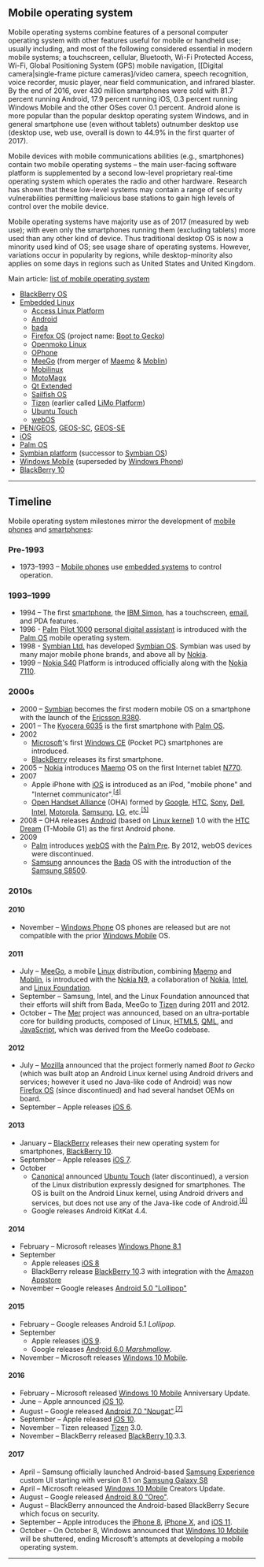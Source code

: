 


## Mobile operating system

Mobile operating systems combine features of a personal computer operating system with other features useful for mobile or handheld use; usually including, and most of the following considered essential in modern mobile systems; a touchscreen, cellular, Bluetooth, Wi-Fi Protected Access, Wi-Fi, Global Positioning System (GPS) mobile navigation, [[Digital camera|single-frame picture cameras]/video camera, speech recognition, voice recorder, music player, near field communication, and infrared blaster. By the end of 2016, over 430 million smartphones were sold with 81.7 percent running Android, 17.9 percent running iOS, 0.3 percent running Windows Mobile and the other OSes cover 0.1 percent. Android alone is more popular than the popular desktop operating system Windows, and in general smartphone use (even without tablets) outnumber desktop use (desktop use, web use, overall is down to 44.9% in the first quarter of 2017).

Mobile devices with mobile communications abilities (e.g., smartphones) contain two mobile operating systems – the main user-facing software platform is supplemented by a second low-level proprietary real-time operating system which operates the radio and other hardware. Research has shown that these low-level systems may contain a range of security vulnerabilities permitting malicious base stations to gain high levels of control over the mobile device.

Mobile operating systems have majority use as of 2017 (measured by web use); with even only the smartphones running them (excluding tablets) more used than any other kind of device. Thus traditional desktop OS is now a minority used kind of OS; see usage share of operating systems. However, variations occur in popularity by regions, while desktop-minority also applies on some days in regions such as United States and United Kingdom.


<div role="note" class="hatnote navigation-not-searchable">Main article: <a href="" title="Mobile operating system">list of mobile operating system</a></div>
<ul>
<li><a href="https://en.wikipedia.org/wiki/BlackBerry_OS" title="BlackBerry OS">BlackBerry OS</a></li>
<li><a href="https://en.wikipedia.org/wiki/Embedded_Linux" class="mw-redirect" title="Embedded Linux">Embedded Linux</a>
<ul>
<li><a href="https://en.wikipedia.org/wiki/Access_Linux_Platform" title="Access Linux Platform">Access Linux Platform</a></li>
<li><a href="https://en.wikipedia.org/wiki/Android_(operating_system)" title="Android (operating system)">Android</a></li>
<li><a href="https://en.wikipedia.org/wiki/Bada" title="Bada">bada</a></li>
<li><a href="https://en.wikipedia.org/wiki/Firefox_OS" title="Firefox OS">Firefox OS</a> (project name: <a href="https://en.wikipedia.org/wiki/Boot_to_Gecko" class="mw-redirect" title="Boot to Gecko">Boot to Gecko</a>)</li>
<li><a href="https://en.wikipedia.org/wiki/Openmoko_Linux" title="Openmoko Linux">Openmoko Linux</a></li>
<li><a href="https://en.wikipedia.org/wiki/OPhone" title="OPhone">OPhone</a></li>
<li><a href="https://en.wikipedia.org/wiki/MeeGo" title="MeeGo">MeeGo</a> (from merger of <a href="https://en.wikipedia.org/wiki/Maemo" title="Maemo">Maemo</a> &amp; <a href="https://en.wikipedia.orghttps://en.wikipedia.org/wiki/Moblin" title="Moblin">Moblin</a>)</li>
<li><a href="https://en.wikipedia.org/wiki/Mobilinux" title="Mobilinux">Mobilinux</a></li>
<li><a href="https://en.wikipedia.org/wiki/MotoMagx" title="MotoMagx">MotoMagx</a></li>
<li><a href="https://en.wikipedia.org/wiki/Qt_Extended" title="Qt Extended">Qt Extended</a></li>
<li><a href="https://en.wikipedia.org/wiki/Sailfish_OS" title="Sailfish OS">Sailfish OS</a></li>
<li><a href="https://en.wikipedia.org/wiki/Tizen" title="Tizen">Tizen</a> (earlier called <a href="https://en.wikipedia.org/wiki/LiMo_Platform" class="mw-redirect" title="LiMo Platform">LiMo Platform</a>)</li>
<li><a href="https://en.wikipedia.org/wiki/Ubuntu_Touch" title="Ubuntu Touch">Ubuntu Touch</a></li>
<li><a href="https://en.wikipedia.org/wiki/WebOS" title="WebOS">webOS</a></li>
</ul>
</li>
<li><a href="https://en.wikipedia.org/wiki/PEN/GEOS" class="mw-redirect" title="PEN/GEOS">PEN/GEOS</a>, <a href="https://en.wikipedia.org/wiki/GEOS-SC" class="mw-redirect" title="GEOS-SC">GEOS-SC</a>, <a href="https://en.wikipedia.org/wiki/GEOS-SE" class="mw-redirect" title="GEOS-SE">GEOS-SE</a></li>
<li><a href="https://en.wikipedia.org/wiki/IOS" title="IOS">iOS</a></li>
<li><a href="https://en.wikipedia.org/wiki/Palm_OS" title="Palm OS">Palm OS</a></li>
<li><a href="https://en.wikipedia.org/wiki/Symbian_platform" class="mw-redirect" title="Symbian platform">Symbian platform</a> (successor to <a href="https://en.wikipedia.org/wiki/Symbian_OS" class="mw-redirect" title="Symbian OS">Symbian OS</a>)</li>
<li><a href="https://en.wikipedia.org/wiki/Windows_Mobile" title="Windows Mobile">Windows Mobile</a> (superseded by <a href="/wiki/Windows_Phone" title="Windows Phone">Windows Phone</a>)</li>
<li><a href="https://en.wikipedia.org/wiki/BlackBerry_10" title="BlackBerry 10">BlackBerry 10</a></li>
</ul>

***************

<h2><span class="mw-headline" id="Timeline">Timeline</span></span></h2>
<p>Mobile operating system milestones mirror the development of <a href="https://en.wikipedia.org/wiki/Mobile_phone" title="Mobile phone">mobile phones</a> and <a href="https://en.wikipedia.org/wiki/Smartphone" title="Smartphone">smartphones</a>:</p>
<h3><span class="mw-headline" id="Pre-1993">Pre-1993</span></span></h3>
<ul>
<li>1973–1993 – <a href="https://en.wikipedia.org/wiki/Mobile_phone" title="Mobile phone">Mobile phones</a> use <a href="https://en.wikipedia.orghttps://en.wikipedia.orghttps://en.wikipedia.org/wiki/Embedded_system" title="Embedded system">embedded systems</a> to control operation.</li>
</ul>
<h3><span id="1993–1999"></span><span class="mw-headline" id="1993.E2.80.931999">1993–1999</span></span></h3>
<ul>
<li>1994 – The first <a href="https://en.wikipedia.orghttps://en.wikipedia.org/wiki/Smartphone" title="Smartphone">smartphone</a>, the <a href="https://en.wikipedia.org/wiki/IBM_Simon" title="IBM Simon">IBM Simon</a>, has a touchscreen, <a href="https://en.wikipedia.org/wiki/Email" title="Email">email</a>, and PDA features.</li>
<li>1996 - <a href="https://en.wikipedia.org/wiki/Palm,_Inc." title="Palm, Inc.">Palm</a> <a href="https://en.wikipedia.org/wiki/Pilot_1000" title="Pilot 1000">Pilot 1000</a> <a href="https://en.wikipedia.org/wiki/Personal_digital_assistant" title="Personal digital assistant">personal digital assistant</a> is introduced with the <a href="https://en.wikipedia.org/wiki/Palm_OS" title="Palm OS">Palm OS</a> mobile operating system.</li>
<li>1998 - <a href="https://en.wikipedia.org/wiki/Symbian_Ltd." title="Symbian Ltd.">Symbian Ltd.</a> has developed <a href="https://en.wikipedia.org/wiki/Symbian_OS" class="mw-redirect" title="Symbian OS">Symbian OS</a>. Symbian was used by many major mobile phone brands, and above all by <a href="https://en.wikipedia.org/wiki/Nokia" title="Nokia">Nokia</a>.</li>
<li>1999 – <a href="https://en.wikipedia.org/wiki/Series_40" title="Series 40">Nokia S40</a> Platform is introduced officially along with the <a href="https://en.wikipedia.org/wiki/Nokia_7110" title="Nokia 7110">Nokia 7110</a>.</li>
</ul>
<h3><span class="mw-headline" id="2000s">2000s</span></span></h3>
<ul>
<li>2000 – <a href="https://en.wikipedia.org/wiki/Symbian" title="Symbian">Symbian</a> becomes the first modern mobile OS on a smartphone with the launch of the <a href="https://en.wikipedia.org/wiki/Ericsson_R380" title="Ericsson R380">Ericsson R380</a>.</li>
<li>2001 – The <a href="https://en.wikipedia.org/wiki/Kyocera_6035" title="Kyocera 6035">Kyocera 6035</a> is the first smartphone with <a href="https://en.wikipedia.org/wiki/Palm_OS" title="Palm OS">Palm OS</a>.</li>
<li>2002
<ul>
<li><a href="https://en.wikipedia.orghttps://en.wikipedia.org/wiki/Microsoft" title="Microsoft">Microsoft</a>'s first <a href="https://en.wikipedia.org/wiki/Windows_CE" class="mw-redirect" title="Windows CE">Windows CE</a> (Pocket PC) smartphones are introduced.</li>
<li><a href="https://en.wikipedia.org/wiki/BlackBerry_Limited" title="BlackBerry Limited">BlackBerry</a> releases its first smartphone.</li>
</ul>
</li>
<li>2005 – <a href="https://en.wikipedia.org/wiki/Nokia" title="Nokia">Nokia</a> introduces <a href="https://en.wikipedia.org/wiki/Maemo" title="Maemo">Maemo</a> OS on the first Internet tablet <a href="https://en.wikipedia.org/wiki/N770" class="mw-redirect" title="N770">N770</a>.</li>
<li>2007
<ul>
<li>Apple iPhone with <a href="https://en.wikipedia.org/wiki/IOS" title="IOS">iOS</a> is introduced as an iPod, "mobile phone" and "Internet communicator".<sup id="cite_ref-4" class="reference"><a href="#cite_note-4">[4]</a></sup></li>
<li><a href="https://en.wikipedia.org/wiki/Open_Handset_Alliance" title="Open Handset Alliance">Open Handset Alliance</a> (OHA) formed by <a href="https://en.wikipedia.org/wiki/Google" title="Google">Google</a>, <a href="https://en.wikipedia.org/wiki/HTC" title="HTC">HTC</a>, <a href="https://en.wikipedia.org/wiki/Sony" title="Sony">Sony</a>, <a href="https://en.wikipedia.org/wiki/Dell" title="Dell">Dell</a>, <a href="https://en.wikipedia.org/wiki/Intel" title="Intel">Intel</a>, <a href="https://en.wikipedia.org/wiki/Motorola_Mobility" title="Motorola Mobility">Motorola</a>, <a href="https://en.wikipedia.org/wiki/Samsung_Electronics" title="Samsung Electronics">Samsung</a>, <a href="https://en.wikipedia.org/wiki/LG_Electronics" title="LG Electronics">LG</a>, etc.<sup id="cite_ref-5" class="reference"><a href="#cite_note-5">[5]</a></sup></li>
</ul>
</li>
<li>2008 – OHA releases <a href="https://en.wikipedia.org/wiki/Android_(operating_system)" title="Android (operating system)">Android</a> (based on <a href="https://en.wikipedia.org/wiki/Linux_kernel" title="Linux kernel">Linux kernel</a>) 1.0 with the <a href="https://en.wikipedia.org/wiki/HTC_Dream" title="HTC Dream">HTC Dream</a> (T-Mobile G1) as the first Android phone.</li>
<li>2009
<ul>
<li><a href="https://en.wikipedia.org/wiki/Palm,_Inc." title="Palm, Inc.">Palm</a> introduces <a href="https://en.wikipedia.org/wiki/WebOS" title="WebOS">webOS</a> with the <a href="https://en.wikipedia.org/wiki/Palm_Pre" title="Palm Pre">Palm Pre</a>. By 2012, webOS devices were discontinued.</li>
<li><a href="https://en.wikipedia.org/wiki/Samsung_Electronics" title="Samsung Electronics">Samsung</a> announces the <a href="https://en.wikipedia.org/wiki/Bada" title="Bada">Bada</a> OS with the introduction of the <a href="https://en.wikipedia.org/wiki/Samsung_S8500" class="mw-redirect" title="Samsung S8500">Samsung S8500</a>.</li>
</ul>
</li>
</ul>
<h3><span class="mw-headline" id="2010s">2010s</span></span></h3>
<h4><span class="mw-headline" id="2010">2010</span></span></h4>
<ul>
<li>November – <a href="https://en.wikipedia.orghttps://en.wikipedia.org/wiki/Windows_Phone" title="Windows Phone">Windows Phone</a> OS phones are released but are not compatible with the prior <a href="https://en.wikipedia.org/wiki/Windows_Mobile" title="Windows Mobile">Windows Mobile</a> OS.</li>
</ul>
<h4><span class="mw-headline" id="2011">2011</span></span></h4>
<ul>
<li>July – <a href="https://en.wikipedia.org/wiki/MeeGo" title="MeeGo">MeeGo</a>, a mobile <a href="https://en.wikipedia.org/wiki/Linux" title="Linux">Linux</a> distribution, combining <a href="https://en.wikipedia.org/wiki/Maemo" title="Maemo">Maemo</a> and <a href="https://en.wikipedia.org/wiki/Moblin" title="Moblin">Moblin</a>, is introduced with the <a href="https://en.wikipedia.org/wiki/Nokia_N9" title="Nokia N9">Nokia N9</a>, a collaboration of <a href="https://en.wikipedia.org/wiki/Nokia" title="Nokia">Nokia</a>, <a href="https://en.wikipedia.org/wiki/Intel" title="Intel">Intel</a>, and <a href="https://en.wikipedia.org/wiki/Linux_Foundation" title="Linux Foundation">Linux Foundation</a>.</li>
<li>September – Samsung, Intel, and the Linux Foundation announced that their efforts will shift from Bada, MeeGo to <a href="https://en.wikipedia.org/wiki/Tizen" title="Tizen">Tizen</a> during 2011 and 2012.</li>
<li>October – The <a href="https://en.wikipedia.org/wiki/Mer_(software_distribution)" title="Mer (software distribution)">Mer</a> project was announced, based on an ultra-portable core for building products, composed of Linux, <a href="https://en.wikipedia.org/wiki/HTML5" title="HTML5">HTML5</a>, <a href="https://en.wikipedia.org/wiki/QML" title="QML">QML</a>, and <a href="https://en.wikipedia.org/wiki/JavaScript" title="JavaScript">JavaScript</a>, which was derived from the MeeGo codebase.</li>
</ul>
<h4><span class="mw-headline" id="2012">2012</span></span></h4>
<ul>
<li>July – <a href="https://en.wikipedia.orghttps://en.wikipedia.org/wiki/Mozilla" title="Mozilla">Mozilla</a> announced that the project formerly named <i>Boot to Gecko</i> (which was built atop an Android Linux kernel using Android drivers and services; however it used no Java-like code of Android) was now <a href="https://en.wikipedia.org/wiki/Firefox_OS" title="Firefox OS">Firefox OS</a> (since discontinued) and had several handset OEMs on board.</li>
<li>September – Apple releases <a href="https://en.wikipedia.org/wiki/IOS_6" title="IOS 6">iOS 6</a>.</li>
</ul>
<h4><span class="mw-headline" id="2013">2013</span></span></h4>
<ul>
<li>January – <a href="https://en.wikipedia.org/wiki/Research_in_Motion" class="mw-redirect" title="Research in Motion">BlackBerry</a> releases their new operating system for smartphones, <a href="https://en.wikipedia.org/wiki/BlackBerry_10" title="BlackBerry 10">BlackBerry 10</a>.</li>
<li>September – Apple releases <a href="https://en.wikipedia.org/wiki/IOS_7" title="IOS 7">iOS 7</a>.</li>
<li>October
<ul>
<li><a href="https://en.wikipedia.org/wiki/Canonical_Ltd." class="mw-redirect" title="Canonical Ltd.">Canonical</a> announced <a href="https://en.wikipedia.org/wiki/Ubuntu_Touch" title="Ubuntu Touch">Ubuntu Touch</a> (later discontinued), a version of the Linux distribution expressly designed for smartphones. The OS is built on the Android Linux kernel, using Android drivers and services, but does not use any of the Java-like code of Android.<sup id="cite_ref-The_Verge_6-0" class="reference"><a href="#cite_note-The_Verge-6">[6]</a></sup></li>
<li>Google releases Android KitKat 4.4.</li>
</ul>
</li>
</ul>
<h4><span class="mw-headline" id="2014">2014</span></span></h4>
<ul>
<li>February – Microsoft releases <a href="https://en.wikipedia.org/wiki/Windows_Phone_8.1" title="Windows Phone 8.1">Windows Phone 8.1</a></li>
<li>September
<ul>
<li>Apple releases <a href="https://en.wikipedia.org/wiki/IOS_8" title="IOS 8">iOS 8</a></li>
<li>BlackBerry release <a href="https://en.wikipedia.org/wiki/BlackBerry_10" title="BlackBerry 10">BlackBerry 10</a>.3 with integration with the <a href="https://en.wikipedia.org/wiki/Amazon_Appstore" title="Amazon Appstore">Amazon Appstore</a></li>
</ul>
</li>
<li>November – Google releases <a href="https://en.wikipedia.org/wiki/Android_Lollipop" title="Android Lollipop">Android 5.0 "Lollipop"</a></li>
</ul>
<h4><span class="mw-headline" id="2015">2015</span></span></h4>
<ul>
<li>February – Google releases Android 5.1 <i>Lollipop</i>.</li>
<li>September
<ul>
<li>Apple releases <a href="https://en.wikipedia.org/wiki/IOS_9" title="IOS 9">iOS 9</a>.</li>
<li>Google releases <a href="https://en.wikipedia.org/wiki/Android_Marshmallow" title="Android Marshmallow">Android 6.0 <i>Marshmallow</i></a>.</li>
</ul>
</li>
<li>November – Microsoft releases <a href="https://en.wikipedia.org/wiki/Windows_10_Mobile" title="Windows 10 Mobile">Windows 10 Mobile</a>.</li>
</ul>
<h4><span class="mw-headline" id="2016">2016</span></span></h4>
<ul>
<li>February – Microsoft released <a href="https://en.wikipedia.org/wiki/Windows_10_Mobile" title="Windows 10 Mobile">Windows 10 Mobile</a> Anniversary Update.</li>
<li>June – Apple announced <a href="https://en.wikipedia.org/wiki/IOS_10" title="IOS 10">iOS 10</a>.</li>
<li>August – Google released <a href="https://en.wikipedia.org/wiki/Android_Nougat" title="Android Nougat">Android 7.0 "Nougat"</a>.<sup id="cite_ref-7" class="reference"><a href="#cite_note-7">[7]</a></sup></li>
<li>September – Apple released <a href="https://en.wikipedia.orghttps://en.wikipedia.org/wiki/IOS_10" title="IOS 10">iOS 10</a>.</li>
<li>November – Tizen released <a href="https://en.wikipedia.org/wiki/Tizen" title="Tizen">Tizen</a> 3.0.</li>
<li>November – BlackBerry released <a href="https://en.wikipedia.org/wiki/BlackBerry_10" title="BlackBerry 10">BlackBerry 10</a>.3.3.</li>
</ul>
<h4><span class="mw-headline" id="2017">2017</span></span></h4>
<ul>
<li>April – Samsung officially launched Android-based <a href="https://en.wikipedia.org/wiki/Samsung_Experience" title="Samsung Experience">Samsung Experience</a> custom UI starting with version 8.1 on <a href="https://en.wikipedia.org/wiki/Samsung_Galaxy_S8" title="Samsung Galaxy S8">Samsung Galaxy S8</a></li>
<li>April – Microsoft released <a href="https://en.wikipedia.org/wiki/Windows_10_Mobile" title="Windows 10 Mobile">Windows 10 Mobile</a> Creators Update.</li>
<li>August – Google released <a href="https://en.wikipedia.org/wiki/Android_Oreo" title="Android Oreo">Android 8.0 "Oreo"</a>.</li>
<li>August – BlackBerry announced the Android-based BlackBerry Secure which focus on security.</li>
<li>September – Apple introduces the <a href="https://en.wikipedia.org/wiki/IPhone_8" title="IPhone 8">iPhone 8</a>, <a href="https://en.wikipedia.org/wiki/IPhone_X" title="IPhone X">iPhone X</a>, and <a href="https://en.wikipedia.org/wiki/IOS_11" title="IOS 11">iOS 11</a>.</li>
<li>October – On October 8, Windows announced that <a href="https://en.wikipedia.org/wiki/Windows_10_Mobile" title="Windows 10 Mobile">Windows 10 Mobile</a> will be shuttered, ending Microsoft's attempts at developing a mobile operating system.</li>
</ul>

**************************
